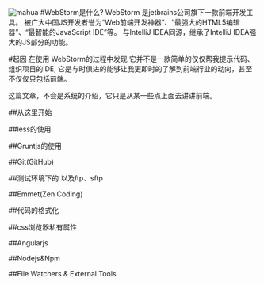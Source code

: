 ![mahua](http://img0.tuicool.com/JnmE3q.png)
#WebStorm是什么?
WebStorm 是jetbrains公司旗下一款前端开发工具。
被广大中国JS开发者誉为“Web前端开发神器”、“最强大的HTML5编辑器”、“最智能的JavaScript IDE”等。
与IntelliJ IDEA同源，继承了IntelliJ IDEA强大的JS部分的功能。

#起因
在使用 WebStorm的过程中发现 它并不是一款简单的仅仅帮我提示代码、组织项目的IDE, 它是与时俱进的能够让我更即时的了解到前端行业的动向，甚至不仅仅只包括前端。

这篇文章，不会是系统的介绍，它只是从某一些点上面去讲讲前端。

##从这里开始

##less的使用 

##Gruntjs的使用

##Git(GitHub)

##测试环境下的 以及ftp、sftp

##Emmet(Zen Coding)

##代码的格式化

##css浏览器私有属性

##Angularjs

##Nodejs&Npm

##File Watchers & External Tools


